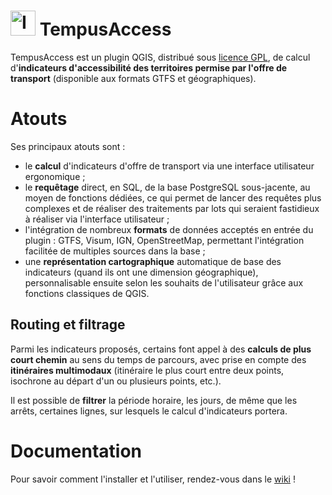 # <img src="https://github.com/CEREMA/territoires-ville.TempusAccess/blob/master/icons/icon_tempus.jpg" alt="Icone Tempus Access" width="40"/> TempusAccess
TempusAccess est un plugin QGIS, distribué sous [licence GPL](https://github.com/CEREMA/territoires-ville.TempusAccess/blob/master/LICENSE), de calcul d'**indicateurs d'accessibilité des territoires permise par l'offre de transport** (disponible aux formats GTFS et géographiques).
 
# Atouts
Ses principaux atouts sont : 
* le **calcul** d'indicateurs d'offre de transport via une interface utilisateur ergonomique ;
* le **requêtage** direct, en SQL, de la base PostgreSQL sous-jacente, au moyen de fonctions dédiées, ce qui permet de lancer des requêtes plus complexes et de réaliser des traitements par lots qui seraient fastidieux à réaliser via l'interface utilisateur ;
* l'intégration de nombreux **formats** de données acceptés en entrée du plugin : GTFS, Visum, IGN, OpenStreetMap, permettant l'intégration facilitée de multiples sources dans la base ;
* une **représentation cartographique** automatique de base des indicateurs (quand ils ont une dimension géographique), personnalisable ensuite selon les souhaits de l'utilisateur grâce aux fonctions classiques de QGIS.

## Routing et filtrage
Parmi les indicateurs proposés, certains font appel à des **calculs de plus court chemin** au sens du temps de parcours, avec prise en compte des **itinéraires multimodaux** (itinéraire le plus court entre deux points, isochrone au départ d'un ou plusieurs points, etc.). 

Il est possible de **filtrer** la période horaire, les jours, de même que les arrêts, certaines lignes, sur lesquels le calcul d'indicateurs portera.

# Documentation
Pour savoir comment l'installer et l'utiliser, rendez-vous dans le [wiki](https://github.com/CEREMA/territoires-ville.TempusAccess/wiki) !
